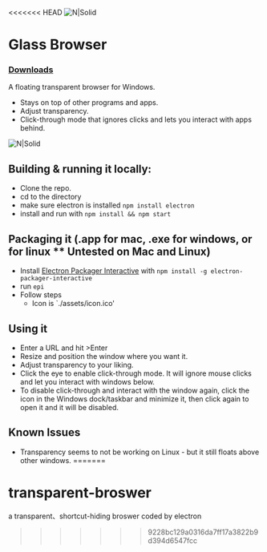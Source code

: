 <<<<<<< HEAD
![N|Solid](https://github.com/mitchas/glass-browser/raw/master/assets/icon64.png)
# **Glass Browser**
### [Downloads](https://github.com/mitchas/glass-browser/tree/master/releases)

A floating transparent browser for Windows.
  - Stays on top of other programs and apps.
  - Adjust transparency.
  - Click-through mode that ignores clicks and lets you interact with apps behind.

![N|Solid](https://github.com/mitchas/glass-browser/raw/master/assets/screenshot.PNG)


## Building & running it locally:
- Clone the repo.
- cd to the directory
- make sure electron is installed `npm install electron`
- install and run with `npm install && npm start`

## Packaging it (.app for mac, .exe for windows, or for linux ** Untested on Mac and Linux)
- Install [Electron Packager Interactive](https://github.com/Urucas/electron-packager-interactive) with `npm install -g electron-packager-interactive`
- run `epi`
- Follow steps
  - Icon is `./assets/icon.ico'

## Using it
- Enter a URL and hit >Enter
- Resize and position the window where you want it.
- Adjust transparency to your liking.
- Click the eye to enable click-through mode. It will ignore mouse clicks and let you interact with windows below.
- To disable click-through and interact with the window again, click the icon in the Windows dock/taskbar and minimize it, then click again to open it and it will be disabled.

## Known Issues
- Transparency seems to not be working on Linux - but it still floats above other windows.
=======
# transparent-broswer
a transparent、shortcut-hiding broswer coded by electron
>>>>>>> 9228bc129a0316da7ff17a3822b9d394d6547fcc
